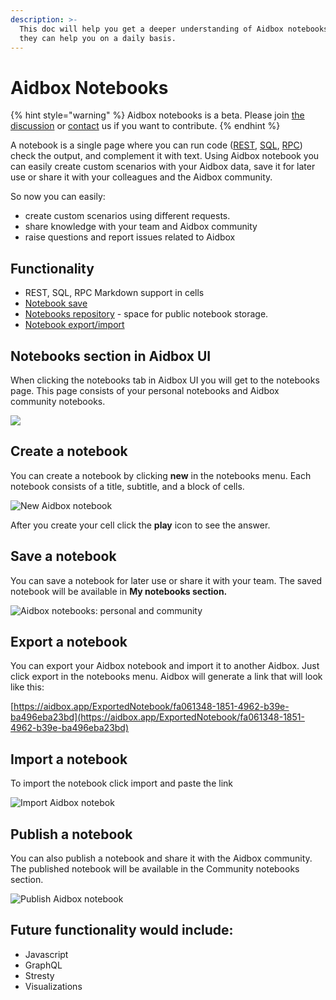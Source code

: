 ```yaml
---
description: >-
  This doc will help you get a deeper understanding of Aidbox notebooks and how
  they can help you on a daily basis.
---
```


# Aidbox Notebooks

{% hint style="warning" %}
Aidbox notebooks is a beta. Please join [the discussion](https://github.com/Aidbox/Issues/discussions/412) or [contact](../../contact-us.md) us if you want to contribute.
{% endhint %}

A notebook is a single page where you can run code ([REST](../../api-1/api/), [SQL](../../modules-1/aidbox-search/usdpsql.md), [RPC](../../api-1/rpc-api.md)) check the output, and complement it with text. Using Aidbox notebook you can easily create custom scenarios with your Aidbox data, save it for later use or share it with your colleagues and the Aidbox community.

So now you can easily:

* create custom scenarios using different requests.
* share knowledge with your team and Aidbox community
* raise questions and report issues related to Aidbox

## **Functionality**

* REST, SQL, RPC Markdown support in cells
* [Notebook save ](notebooks.md#save-a-notebook)
* [Notebooks repository](notebooks.md#publish-notebook) - space for public notebook storage.
* [Notebook export/import ](notebooks.md#export-aidbox-notebook)

## Notebooks section in Aidbox UI

When clicking the notebooks tab in Aidbox UI you will get to the notebooks page. This page consists of your personal notebooks and Aidbox community notebooks.

![](<../../.gitbook/assets/2021-09-03\_09-49-41 (1).png>)

## Create a notebook

You can create a notebook by clicking **new** in the notebooks menu. Each notebook consists of a title, subtitle, and a block of cells.

![New Aidbox notebook](<../../.gitbook/assets/2021-09-03\_09-47-33 (1) (2) (3) (4) (4) (1) (1) (1) (1) (1) (1) (1) (1) (1) (1) (1) (1) (1) (1) (1) (1) (1) (1) (1) (1) (1) (1) (4) (1) (2) (2) (1) (3) (1) (1) (1) (1) (1) (1) (1) (1) (1) (1) (4).png>)

After you create your cell click the **play** icon to see the answer.

## Save a notebook

You can save a notebook for later use or share it with your team. The saved notebook will be available in **My notebooks section.**

![Aidbox notebooks: personal and community](<../../.gitbook/assets/2021-09-03\_09-59-55 (1).png>)

## Export a notebook

You can export your Aidbox notebook and import it to another Aidbox. Just click export in the notebooks menu. Aidbox will generate a link that will look like this:

[https://aidbox.app/ExportedNotebook/fa061348-1851-4962-b39e-ba496eba23bd](https://aidbox.app/ExportedNotebook/fa061348-1851-4962-b39e-ba496eba23bd)

## Import a notebook

To import the notebook click import and paste the link

![Import Aidbox notebok](<../../.gitbook/assets/2021-09-03\_10-05-53 (1) (2) (3) (4) (2) (1) (1) (1) (1) (1) (1) (1) (1) (1) (1) (1) (1) (1) (1) (1) (1) (1) (1) (1) (1) (1) (4) (1) (2) (2) (1) (3) (1) (1) (1) (1) (1) (1) (1) (1) (1) (2) (1).png>)

## Publish a notebook

You can also publish a notebook and share it with the Aidbox community. The published notebook will be available in the Community notebooks section.

![Publish Aidbox notebook](../../.gitbook/assets/2021-09-03\_10-13-27.png)

## **Future functionality would include:**

* Javascript
* GraphQL
* Stresty
* Visualizations
